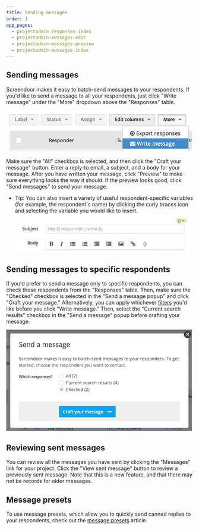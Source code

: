 ```yaml
---
title: Sending messages
order: 1
app_pages:
  - projectadmin-responses-index
  - projectadmin-messages-edit
  - projectadmin-messages-preview
  - projectadmin-messages-index
---
```


## Sending messages

Screendoor makes it easy to batch-send messages to your respondents. If you'd like to send a message to all your respondents, just click "Write message" under the "More" dropdown above the "Responses" table.

![send message](../images/send_message.png)

Make sure the "All" checkbox is selected, and then click the "Craft your message" button. Enter a reply-to email, a subject, and a body for your message. After you have written your message, click "Preview" to make sure everything looks the way it should. If the preview looks good, click "Send messages" to send your message.

- Tip: You can also insert a variety of useful respondent-specific variables (for example, the respondent's name) by clicking the curly braces icon and selecting the variable you would like to insert. ![](../images/insert_merge_variable.png)

## Sending messages to specific respondents

If you'd prefer to send a message only to specific respondents, you can check those respondents from the "Responses" table. Then, make sure the "Checked" checkbox is selected in the "Send a message popup" and click "Craft your message." Alternatively, you can apply whichever [filters](../responses/sorting_and_filtering_responses.html) you'd like before you click "Write message." Then, select the "Current search results" checkbox in the "Send a message" popup before crafting your message.

![specific respondents](../images/specific_responders.png)

## Reviewing sent messages

You can review all the messages you have sent by clicking the "Messages" link for your project. Click the "View sent message" button to review a previously sent message. Note that this is a new feature, and that there may not be records for older messages.

## Message presets

To use message presets, which allow you to quickly send canned replies to your respondents, check out the [message presets](presets.html) article.
